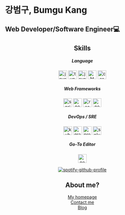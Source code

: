# 강범구, Bumgu Kang
## Web Developer/Software Engineer💻

<div align="center">

**Skills**  
---
##### Language
<img alt="javascript" src="https://img.shields.io/badge/JavaScript-F7DF1E?style=for-the-badge&logo=JavaScript&logoColor=white" height="28px" />
<img alt="typescript" src="https://img.shields.io/badge/TypeScript-007ACC?style=for-the-badge&logo=typescript&logoColor=white" height="28px" />
<img alt="java" src="https://img.shields.io/badge/Java-ED8B00?style=for-the-badge&logo=openjdk&logoColor=white" height="28px" />
<img alt="html" src="https://img.shields.io/badge/-HTML5-%23F7DF1E?style=flat-square&logo=HTML5&logoColor=white&color=E34F26" height="28px"/>
<img alt="css" src="https://img.shields.io/badge/-CSS3-%23F7DF1E?style=flat-square&logo=CSS3&logoColor=white&color=1572B6" height="28px" />

##### Web Frameworks
<img alt="spring" src="https://img.shields.io/badge/Spring-6DB33F?style=for-the-badge&logo=spring&logoColor=white" height="28px" />
<img alt="nodejs" src="https://img.shields.io/badge/Node.js-43853D?style=for-the-badge&logo=node.js&logoColor=white" height="28px" />
<img alt="react" src="https://img.shields.io/badge/React-20232A?style=for-the-badge&logo=react&logoColor=61DAFB" height="28px" />
<img alt="nextjs" src="https://img.shields.io/badge/Next.js-000?logo=nextdotjs&logoColor=fff&style=for-the-badge" height="28px" />

##### DevOps / SRE
<img alt="kubernetes" src="https://img.shields.io/badge/Prometheus-E6522C?style=for-the-badge&logo=Prometheus&logoColor=white" height="28px" />
<img alt="grafana" src="https://img.shields.io/badge/grafana-%23F46800.svg?style=for-the-badge&logo=grafana&logoColor=white" height="28px" />
<img alt="prometheus" src="https://img.shields.io/badge/kubernetes-%23326ce5.svg?style=for-the-badge&logo=kubernetes&logoColor=white" height="28px" />
<img alt="splunk" src="https://img.shields.io/badge/splunk-%23000000.svg?style=for-the-badge&logo=splunk&logoColor=white" height="28px" />

##### Go-To Editor
<img alt="neovim" src="https://img.shields.io/badge/NeoVim-%2357A143.svg?&style=for-the-badge&logo=neovim&logoColor=white" height="28px" />



[![spotify-github-profile](https://spotify-github-profile.kittinanx.com/api/view?uid=3k75udaz705fa2fh6evjykafn&cover_image=true&theme=default&show_offline=false&background_color=121212&interchange=false)](https://github.com/kittinan/spotify-github-profile)
## **About me?**
<a href="https://bumgu.com" target="_blank">My homepage<a/>  
<a href="mailto:flrhyme9@gmail.com" target="_blank" >Contact me<a/>  
<a href="https://velog.io/@kellyb9/posts" target="_blank">Blog<a/>

<div/>

